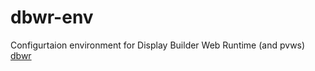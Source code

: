 dbwr-env
===

Configurtaion environment for Display Builder Web Runtime (and pvws) [dbwr](https://github.com/ornl-epics/dbwr.git)

